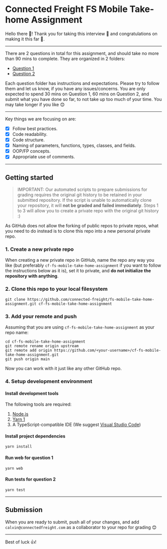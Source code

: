 # Connected Freight FS Mobile Take-home Assignment

Hello there 👋! Thank you for taking this interview 🙏 and congratulations on making it this far 🎉.

---

There are 2 questions in total for this assignment, and should take no more than 90 mins to complete. They are organized in 2 folders:
- [Question 1](https://github.com/connected-freight/fs-mobile-take-home-assignment/tree/main/question-1)
- [Question 2](https://github.com/connected-freight/fs-mobile-take-home-assignment/tree/main/question-2)

Each question folder has instructions and expectations. Please try to follow them and let us know, if you have any issues/concerns. You are only expected to spend 30 mins on Question 1, 60 mins on Question 2, and submit what you have done so far, to not take up too much of your time. You may take longer if you like 😊

---

Key things we are focusing on are:

- [x] Follow best practices.
- [x] Code readability.
- [x] Code structure.
- [x] Naming of parameters, functions, types, classes, and fields.
- [x] OOP/FP concepts.
- [x] Appropriate use of comments.

---

## Getting started

> IMPORTANT: Our automated scripts to prepare submissions for grading requires the original git history to be retained in your submitted repository. If the script is unable to automatically clone your repository, it will **not be graded and failed immediately**. Steps 1 to 3 will allow you to create a private repo with the original git history :)

As GitHub does not allow the forking of public repos to private repos, what you need to do instead is to clone this repo into a new personal private repo.

### 1. Create a new private repo
When creating a new private repo in GitHub, name the repo any way you like (but preferably `cf-fs-mobile-take-home-assignment` if you want to follow the instructions below as it is), set it to private, and **do not initialize the repository with anything**.

### 2. Clone this repo to your local filesystem
```
git clone https://github.com/connected-freight/fs-mobile-take-home-assignment.git cf-fs-mobile-take-home-assignment
```

### 3. Add your remote and push
Assuming that you are using `cf-fs-mobile-take-home-assignment` as your repo name:
```
cd cf-fs-mobile-take-home-assignment
git remote rename origin upstream
git remote add origin https://github.com/<your-username>/cf-fs-mobile-take-home-assignment.git
git push origin main
```
Now you can work with it just like any other GitHub repo.

### 4. Setup development environment

#### Install development tools
The following tools are required:
1. [Node.js](https://nodejs.org/en/)
2. [Yarn 1](https://classic.yarnpkg.com/en/docs/install)
3. A TypeScript-compatible IDE (We suggest [Visual Studio Code](https://code.visualstudio.com/))

#### Install project dependencies
```
yarn install
```

#### Run web for question 1
```
yarn web
```

#### Run tests for question 2
```
yarn test
```

---

## Submission
When you are ready to submit, push all of your changes, and add `calvin@connectedfreight.com` as a collaborator to your repo for grading 😊

---

Best of luck 👍!
